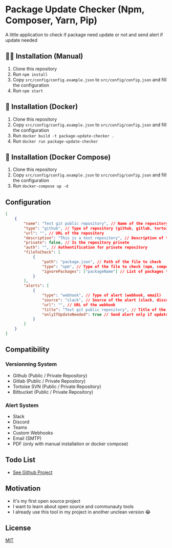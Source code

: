 # Package Update Checker (Npm, Composer, Yarn, Pip)
A little application to check if package need update or not and send alert if update needed

## 💪🏻 Installation (Manual)
1. Clone this repository
2. Run `npm install`
3. Copy `src/config/config.example.json` to `src/config/config.json` and fill the configuration
4. Run `npm start`

## 🐳 Installation (Docker)
1. Clone this repository
2. Copy `src/config/config.example.json` to `src/config/config.json` and fill the configuration
3. Run `docker build -t package-update-checker .`
4. Run `docker run package-update-checker`

## 🐳 Installation (Docker Compose)
1. Clone this repository
2. Copy `src/config/config.example.json` to `src/config/config.json` and fill the configuration
3. Run `docker-compose up -d`

## Configuration
```json
[
	{
		"name": "Test git public repository", // Name of the repository
		"type": "github", // Type of repository (github, gitlab, tortoisesvn, bitbucket)
		"url": "", // URL of the repository
		"description": "This is a test repository", // Description of the repository
		"private": false, // Is the repository private
		"auth": "", // Authentification for private repository
		"fileToCheck": [
			{
				"path": "package.json", // Path of the file to check
				"type": "npm", // Type of the file to check (npm, composer, yarn, pip)
				"ignorePackages": ["packageName"] // List of packages to ignore (Optional)
			}
		],
		"alerts": [
			{
				"type": "webhook", // Type of alert (webhook, email)
				"source": "slack", // Source of the alert (slack, discord, teams, custom, smtp)
				"url": "", // URL of the webhook
				"title": "Test git public repository", // Title of the alert
				"onlyIfUpdateNeeded": true // Send alert only if update needed
			}
		]
	}
]
```

## Compatibility

### Versionning System
- Github (Public / Private Repository)
- Gitlab (Public / Private Repository)
- Tortoise SVN (Public / Private Repository)
- Bitbucket (Public / Private Repository)

### Alert System
- Slack
- Discord
- Teams
- Custom Webhooks
- Email (SMTP)
- PDF (only with manual installation or docker compose)

## Todo List

- [See Github Project](https://github.com/users/Nirator78/projects/4/views/1)

## Motivation

- It's my first open source project
- I want to learn about open source and communauty tools
- I already use this tool in my project in another unclean version 😂

## License
[MIT](LICENSE)